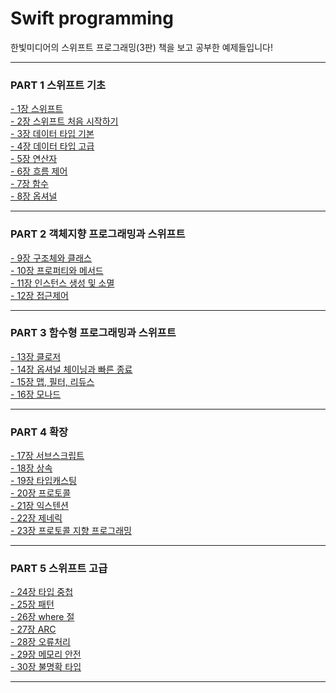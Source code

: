 # Swift programming
한빛미디어의 스위프트 프로그래밍(3판) 책을 보고 공부한 예제들입니다!  
***
### PART 1 스위프트 기초<br>
[- 1장 스위프트]()<br> 
[- 2장 스위프트 처음 시작하기](https://github.com/Imguma/Swift_Programming/tree/main/Part%201.%20%EC%8A%A4%EC%9C%84%ED%94%84%ED%8A%B8%20%EA%B8%B0%EC%B4%88/Chap_02_Swift.playground)<br>
[- 3장 데이터 타입 기본](https://github.com/Imguma/Swift_Programming/tree/main/Part%201.%20%EC%8A%A4%EC%9C%84%ED%94%84%ED%8A%B8%20%EA%B8%B0%EC%B4%88/Chap_03_DataType1.playground)<br>
[- 4장 데이터 타입 고급](https://github.com/Imguma/Swift_Programming/tree/main/Part%201.%20%EC%8A%A4%EC%9C%84%ED%94%84%ED%8A%B8%20%EA%B8%B0%EC%B4%88/Chap_04_DataType2.playground)<br>
[- 5장 연산자](https://github.com/Imguma/Swift_Programming/tree/main/Part%201.%20%EC%8A%A4%EC%9C%84%ED%94%84%ED%8A%B8%20%EA%B8%B0%EC%B4%88/Chap_05_Operator.playground)<br>
[- 6장 흐름 제어](https://github.com/Imguma/Swift_Programming/tree/main/Part%201.%20%EC%8A%A4%EC%9C%84%ED%94%84%ED%8A%B8%20%EA%B8%B0%EC%B4%88/Chap_06_Switch_Loop.playground)<br>
[- 7장 함수](https://github.com/Imguma/Swift_Programming/tree/main/Part%201.%20%EC%8A%A4%EC%9C%84%ED%94%84%ED%8A%B8%20%EA%B8%B0%EC%B4%88/Chap_07_Function.playground)<br>
[- 8장 옵셔널](https://github.com/Imguma/Swift_Programming/tree/main/Part%201.%20%EC%8A%A4%EC%9C%84%ED%94%84%ED%8A%B8%20%EA%B8%B0%EC%B4%88/Chap_08_Optional.playground)<br>
***
### PART 2 객체지향 프로그래밍과 스위프트<br>
[- 9장 구조체와 클래스](https://github.com/Imguma/Swift_Programming/tree/main/Part%202.%20%EA%B0%9D%EC%B2%B4%EC%A7%80%ED%96%A5%20%ED%94%84%EB%A1%9C%EA%B7%B8%EB%9E%98%EB%B0%8D%EA%B3%BC%20%EC%8A%A4%EC%9C%84%ED%94%84%ED%8A%B8/Chap_09_Struct_Class.playground)<br>
[- 10장 프로퍼티와 메서드](https://github.com/Imguma/Swift_Programming/tree/main/Part%202.%20%EA%B0%9D%EC%B2%B4%EC%A7%80%ED%96%A5%20%ED%94%84%EB%A1%9C%EA%B7%B8%EB%9E%98%EB%B0%8D%EA%B3%BC%20%EC%8A%A4%EC%9C%84%ED%94%84%ED%8A%B8/Chap_10_Property_Method.playground)<br>
[- 11장 인스턴스 생성 및 소멸](https://github.com/Imguma/Swift_Programming/tree/main/Part%202.%20%EA%B0%9D%EC%B2%B4%EC%A7%80%ED%96%A5%20%ED%94%84%EB%A1%9C%EA%B7%B8%EB%9E%98%EB%B0%8D%EA%B3%BC%20%EC%8A%A4%EC%9C%84%ED%94%84%ED%8A%B8/Chap_11_Instance.playground)<br>
[- 12장 접근제어](https://github.com/Imguma/Swift_Programming/tree/main/Part%202.%20%EA%B0%9D%EC%B2%B4%EC%A7%80%ED%96%A5%20%ED%94%84%EB%A1%9C%EA%B7%B8%EB%9E%98%EB%B0%8D%EA%B3%BC%20%EC%8A%A4%EC%9C%84%ED%94%84%ED%8A%B8/Chap_12_AccessControl.playground)<br>
***
### PART 3 함수형 프로그래밍과 스위프트<br>
[- 13장 클로저](https://github.com/Imguma/Swift_Programming/tree/main/Part%203.%20%ED%95%A8%EC%88%98%ED%98%95%20%ED%94%84%EB%A1%9C%EA%B7%B8%EB%9E%98%EB%B0%8D%EA%B3%BC%20%EC%8A%A4%EC%9C%84%ED%94%84%ED%8A%B8/Chap_13_Closure.playground)<br>
[- 14장 옵셔널 체이닝과 빠른 종료](https://github.com/Imguma/Swift_Programming/tree/main/Part%203.%20%ED%95%A8%EC%88%98%ED%98%95%20%ED%94%84%EB%A1%9C%EA%B7%B8%EB%9E%98%EB%B0%8D%EA%B3%BC%20%EC%8A%A4%EC%9C%84%ED%94%84%ED%8A%B8/Chap_14_OptionalChaining_EarlyExit.playground)<br>
[- 15장 맵, 필터, 리듀스](https://github.com/Imguma/Swift_Programming/tree/main/Part%203.%20%ED%95%A8%EC%88%98%ED%98%95%20%ED%94%84%EB%A1%9C%EA%B7%B8%EB%9E%98%EB%B0%8D%EA%B3%BC%20%EC%8A%A4%EC%9C%84%ED%94%84%ED%8A%B8/Chap_15_Map_Filter_Reduce.playground)<br>
[- 16장 모나드](https://github.com/Imguma/Swift_Programming/tree/main/Part%203.%20%ED%95%A8%EC%88%98%ED%98%95%20%ED%94%84%EB%A1%9C%EA%B7%B8%EB%9E%98%EB%B0%8D%EA%B3%BC%20%EC%8A%A4%EC%9C%84%ED%94%84%ED%8A%B8/Chap_16_Monad.playground)<br>
***
### PART 4 확장<br>
[- 17장 서브스크립트](https://github.com/Imguma/Swift_Programming/tree/main/Part%204.%20%ED%99%95%EC%9E%A5/Chap_17_Subscript.playground)<br>
[- 18장 상속](https://github.com/Imguma/Swift_Programming/tree/main/Part%204.%20%ED%99%95%EC%9E%A5/Chap_18_Inheritance.playground)<br>
[- 19장 타입캐스팅](https://github.com/Imguma/Swift_Programming/tree/main/Part%204.%20%ED%99%95%EC%9E%A5/Chap_19_TypeCasting.playground)<br>
[- 20장 프로토콜](https://github.com/Imguma/Swift_Programming/tree/main/Part%204.%20%ED%99%95%EC%9E%A5/Chap_20_Protocol.playground)<br>
[- 21장 익스텐션](https://github.com/Imguma/Swift_Programming/tree/main/Part%204.%20%ED%99%95%EC%9E%A5/Chap_21_Extension.playground)<br>
[- 22장 제네릭](https://github.com/Imguma/Swift_Programming/tree/main/Part%204.%20%ED%99%95%EC%9E%A5/Chap_22_Generic.playground)<br>
[- 23장 프로토콜 지향 프로그래밍](https://github.com/Imguma/Swift_Programming/tree/main/Part%204.%20%ED%99%95%EC%9E%A5/Chap_23_Protocol_Oriented_Programming.playground)<br>
***
### PART 5 스위프트 고급<br>
[- 24장 타입 중첩](https://github.com/Imguma/Swift_Programming/tree/main/Part%205.%20%EC%8A%A4%EC%9C%84%ED%94%84%ED%8A%B8%20%EA%B3%A0%EA%B8%89/Chap_24_NestedTypes.playground)<br>
[- 25장 패턴](https://github.com/Imguma/Swift_Programming/tree/main/Part%205.%20%EC%8A%A4%EC%9C%84%ED%94%84%ED%8A%B8%20%EA%B3%A0%EA%B8%89/Chap_25_Pattern.playground)<br>
[- 26장 where 절](https://github.com/Imguma/Swift_Programming/tree/main/Part%205.%20%EC%8A%A4%EC%9C%84%ED%94%84%ED%8A%B8%20%EA%B3%A0%EA%B8%89/Chap_26_where.playground)<br>
[- 27장 ARC](https://github.com/Imguma/Swift_Programming/tree/main/Part%205.%20%EC%8A%A4%EC%9C%84%ED%94%84%ED%8A%B8%20%EA%B3%A0%EA%B8%89/Chap_27_ARC.playground)<br>
[- 28장 오류처리](https://github.com/Imguma/Swift_Programming/tree/main/Part%205.%20%EC%8A%A4%EC%9C%84%ED%94%84%ED%8A%B8%20%EA%B3%A0%EA%B8%89/Chap_28_ErrorHandling.playground)<br>
[- 29장 메모리 안전](https://github.com/Imguma/Swift_Programming/tree/main/Part%205.%20%EC%8A%A4%EC%9C%84%ED%94%84%ED%8A%B8%20%EA%B3%A0%EA%B8%89/Chap_29_Memory.playground)<br>
[- 30장 불명확 타입](https://github.com/Imguma/Swift_Programming/tree/main/Part%205.%20%EC%8A%A4%EC%9C%84%ED%94%84%ED%8A%B8%20%EA%B3%A0%EA%B8%89/Chap_30_OpaquTypes.playground)<br>
***
